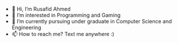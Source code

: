 - 👋 Hi, I’m Rusafid Ahmed
- 👀 I’m interested in Programming and Gaming
- 🌱 I’m currently pursuing under graduate in Computer Science and Engineering
- 📫 How to reach me? Text me anywhere :)

<!---
rusafidt/rusafidt is a ✨ special ✨ repository because its `README.md` (this file) appears on your GitHub profile.
You can click the Preview link to take a look at your changes.
--->
